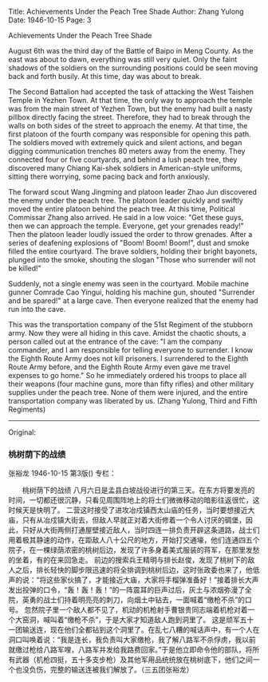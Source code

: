 Title: Achievements Under the Peach Tree Shade
Author: Zhang Yulong
Date: 1946-10-15
Page: 3

Achievements Under the Peach Tree Shade

August 6th was the third day of the Battle of Baipo in Meng County. As the east was about to dawn, everything was still very quiet. Only the faint shadows of the soldiers on the surrounding positions could be seen moving back and forth busily. At this time, day was about to break.

The Second Battalion had accepted the task of attacking the West Taishen Temple in Yezhen Town. At that time, the only way to approach the temple was from the main street of Yezhen Town, but the enemy had built a nasty pillbox directly facing the street. Therefore, they had to break through the walls on both sides of the street to approach the enemy. At that time, the first platoon of the fourth company was responsible for opening this path. The soldiers moved with extremely quick and silent actions, and began digging communication trenches 80 meters away from the enemy. They connected four or five courtyards, and behind a lush peach tree, they discovered many Chiang Kai-shek soldiers in American-style uniforms, sitting there worrying, some pacing back and forth anxiously.

The forward scout Wang Jingming and platoon leader Zhao Jun discovered the enemy under the peach tree. The platoon leader quickly and swiftly moved the entire platoon behind the peach tree. At this time, Political Commissar Zhang also arrived. He said in a low voice: "Get these guys, then we can approach the temple. Everyone, get your grenades ready!" Then the platoon leader loudly issued the order to throw grenades. After a series of deafening explosions of "Boom! Boom! Boom!", dust and smoke filled the entire courtyard. The brave soldiers, holding their bright bayonets, plunged into the smoke, shouting the slogan "Those who surrender will not be killed!"

Suddenly, not a single enemy was seen in the courtyard. Mobile machine gunner Comrade Cao Yingui, holding his machine gun, shouted "Surrender and be spared!" at a large cave. Then everyone realized that the enemy had run into the cave.

This was the transportation company of the 51st Regiment of the stubborn army. Now they were all hiding in this cave. Amidst the chaotic shouts, a person called out at the entrance of the cave: "I am the company commander, and I am responsible for telling everyone to surrender. I know the Eighth Route Army does not kill prisoners. I surrendered to the Eighth Route Army before, and the Eighth Route Army even gave me travel expenses to go home." So he immediately ordered his troops to place all their weapons (four machine guns, more than fifty rifles) and other military supplies under the peach tree. None of them were injured, and the entire transportation company was liberated by us. (Zhang Yulong, Third and Fifth Regiments)



<hr /> 

Original: 


### 桃树荫下的战绩
张裕龙
1946-10-15
第3版()
专栏：

　　桃树荫下的战绩
    八月六日是孟县白坡战役进行的第三天。在东方将要发亮的时间，一切都还很沉静，只看见周围阵地上的将士们微微移动的暗影往返很忙，这时候天是快明了。
    二营这时接受了进攻冶戍镇西太山庙的任务，当时要想接近大庙，只有从冶戍镇大街去，但敌人早就正对着大街修着一个令人讨厌的碉堡，因此，只好从大街两侧打通屋壁接近敌人，当时四连一排负责开辟这条道路，战士们用着极其静速的动作，在距敌人八十公尺的地方，开始打交通壕，他们连通四五个院子，在一棵绿荫浓密的桃树后边，发现了许多身着美式服装的蒋军，在那里发愁的坐着，有的在来回急走。
    前边的搜索兵王精明与排长赵俊，发现了桃树下的敌人之后，排长轻快的脚步限迅速的将全排调到桃树后边，这时张政委也来了，他低声的说：“将这些家伙搞了，才能接近大庙，大家将手榴弹准备好！”接着排长大声发出投弹的口令，“轰！轰！轰！”的一阵震耳的巨声过后，灰土与浓烟弥漫了全院，英勇的战士们持着明亮亮的刺刀，向烟土中钻去，一面喊着“缴枪不杀”的口号。
    忽然院子里一个敌人都不见了，机动的机枪射手曹银贵同志端着机枪对着一个大窑洞，喊叫着“缴枪不杀”，于是大家才知道敌人跑到洞里了。
    这是顽军五十一团输送连，现在他们全都钻到这个洞里了。在乱七八糟的喊话声中，有一个人在洞口叫唤着说：“我是连长，我负责叫大家缴枪，我了解八路军不杀俘虏，我以前就缴过枪给八路军哩，八路军并发给我路费回家。”于是他立即命令他的部队，将所有武器（机枪四挺，五十多支步枪）及其他军用品统统放在桃树底下，他们之间一个也没负伤，完整的输送连被我们解放了。（三五团张裕龙）
